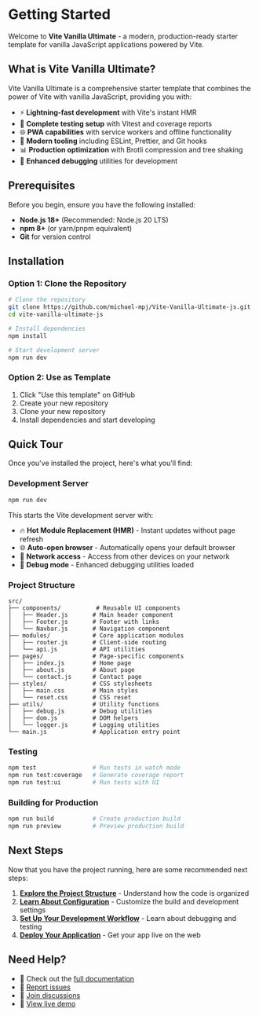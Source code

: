 # Getting Started

Welcome to **Vite Vanilla Ultimate** - a modern, production-ready starter template for vanilla JavaScript applications powered by Vite.

## What is Vite Vanilla Ultimate?

Vite Vanilla Ultimate is a comprehensive starter template that combines the power of Vite with vanilla JavaScript, providing you with:

- ⚡ **Lightning-fast development** with Vite's instant HMR
- 🧪 **Complete testing setup** with Vitest and coverage reports
- 🌐 **PWA capabilities** with service workers and offline functionality
- 🔧 **Modern tooling** including ESLint, Prettier, and Git hooks
- 📊 **Production optimization** with Brotli compression and tree shaking
- 🎯 **Enhanced debugging** utilities for development

## Prerequisites

Before you begin, ensure you have the following installed:

- **Node.js 18+** (Recommended: Node.js 20 LTS)
- **npm 8+** (or yarn/pnpm equivalent)
- **Git** for version control

## Installation

### Option 1: Clone the Repository

```bash
# Clone the repository
git clone https://github.com/michael-mpj/Vite-Vanilla-Ultimate-js.git
cd vite-vanilla-ultimate-js

# Install dependencies
npm install

# Start development server
npm run dev
```

### Option 2: Use as Template

1. Click "Use this template" on GitHub
2. Create your new repository
3. Clone your new repository
4. Install dependencies and start developing

## Quick Tour

Once you've installed the project, here's what you'll find:

### Development Server

```bash
npm run dev
```

This starts the Vite development server with:

- 🔥 **Hot Module Replacement (HMR)** - Instant updates without page refresh
- 🌐 **Auto-open browser** - Automatically opens your default browser
- 📱 **Network access** - Access from other devices on your network
- 🐛 **Debug mode** - Enhanced debugging utilities loaded

### Project Structure

```
src/
├── components/          # Reusable UI components
│   ├── Header.js       # Main header component
│   ├── Footer.js       # Footer with links
│   └── Navbar.js       # Navigation component
├── modules/            # Core application modules
│   ├── router.js       # Client-side routing
│   └── api.js          # API utilities
├── pages/              # Page-specific components
│   ├── index.js        # Home page
│   ├── about.js        # About page
│   └── contact.js      # Contact page
├── styles/             # CSS stylesheets
│   ├── main.css        # Main styles
│   └── reset.css       # CSS reset
├── utils/              # Utility functions
│   ├── debug.js        # Debug utilities
│   ├── dom.js          # DOM helpers
│   └── logger.js       # Logging utilities
└── main.js             # Application entry point
```

### Testing

```bash
npm test                # Run tests in watch mode
npm run test:coverage   # Generate coverage report
npm run test:ui         # Run tests with UI
```

### Building for Production

```bash
npm run build           # Create production build
npm run preview         # Preview production build
```

## Next Steps

Now that you have the project running, here are some recommended next steps:

1. **[Explore the Project Structure](/guide/project-structure)** - Understand how the code is organized
2. **[Learn About Configuration](/guide/configuration)** - Customize the build and development settings
3. **[Set Up Your Development Workflow](/guide/development)** - Learn about debugging and testing
4. **[Deploy Your Application](/guide/deployment)** - Get your app live on the web

## Need Help?

- 📖 Check out the [full documentation](/guide/)
- 🐛 [Report issues](https://github.com/michael-mpj/Vite-Vanilla-Ultimate-js/issues)
- 💬 [Join discussions](https://github.com/michael-mpj/Vite-Vanilla-Ultimate-js/discussions)
- 🚀 [View live demo](https://vite-vanilla-ultimate-at1a3g8yu-michaels-projects-6a11f466.vercel.app)
